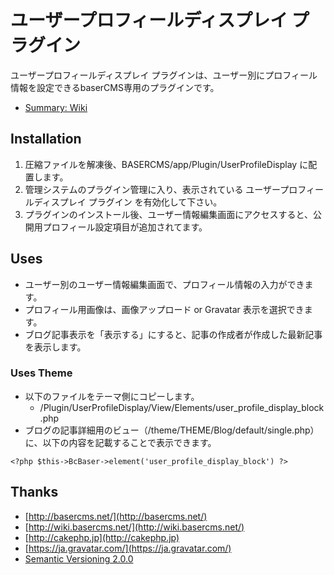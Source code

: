 # ユーザープロフィールディスプレイ プラグイン
ユーザープロフィールディスプレイ プラグインは、ユーザー別にプロフィール情報を設定できるbaserCMS専用のプラグインです。

- [Summary: Wiki](https://github.com/materializing/UserProfileDisplay)

## Installation
1. 圧縮ファイルを解凍後、BASERCMS/app/Plugin/UserProfileDisplay に配置します。
2. 管理システムのプラグイン管理に入り、表示されている ユーザープロフィールディスプレイ プラグイン を有効化して下さい。
3. プラグインのインストール後、ユーザー情報編集画面にアクセスすると、公開用プロフィール設定項目が追加されてます。


## Uses
- ユーザー別のユーザー情報編集画面で、プロフィール情報の入力ができます。
- プロフィール用画像は、画像アップロード or Gravatar 表示を選択できます。
- ブログ記事表示を「表示する」にすると、記事の作成者が作成した最新記事を表示します。


### Uses Theme
- 以下のファイルをテーマ側にコピーします。
  - /Plugin/UserProfileDisplay/View/Elements/user_profile_display_block.php
- ブログの記事詳細用のビュー（/theme/THEME/Blog/default/single.php）に、以下の内容を記載することで表示できます。

```
<?php $this->BcBaser->element('user_profile_display_block') ?>
```


## Thanks
- [http://basercms.net/](http://basercms.net/)
- [http://wiki.basercms.net/](http://wiki.basercms.net/)
- [http://cakephp.jp](http://cakephp.jp)
- [https://ja.gravatar.com/](https://ja.gravatar.com/)
- [Semantic Versioning 2.0.0](http://semver.org/lang/ja/)
